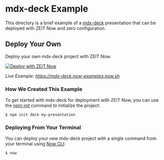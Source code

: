 # mdx-deck Example

This directory is a brief example of a [mdx-deck](https://github.com/jxnblk/mdx-deck) presentation that can be deployed with ZEIT Now and zero configuration.

## Deploy Your Own

Deploy your own mdx-deck project with ZEIT Now.

[![Deploy with ZEIT Now](https://zeit.co/button)](https://zeit.co/new/project?template=https://github.com/zeit/now-examples/tree/master/mdx-deck)

*Live Example: https://mdx-deck.now-examples.now.sh*

### How We Created This Example

To get started with mdx-deck for deployment with ZEIT Now, you can use the [npm init](https://docs.npmjs.com/cli/init) command to initialize the project:

```shell
$ npm init deck my-presentation
```

### Deploying From Your Terminal

You can deploy your new mdx-deck project with a single command from your terminal using [Now CLI](https://zeit.co/download):

```shell
$ now
```

